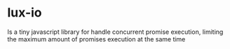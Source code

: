 # lux-io
Is a tiny javascript library for handle concurrent promise execution, limiting the maximum amount of promises execution at the same time
